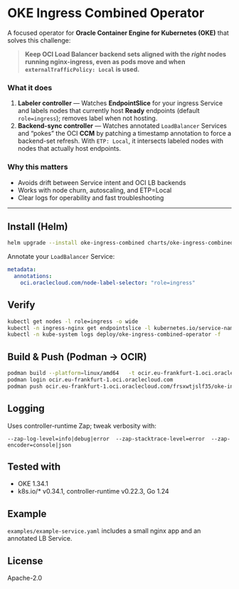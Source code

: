 # OKE Ingress Combined Operator

A focused operator for **Oracle Container Engine for Kubernetes (OKE)** that solves this challenge:

> **Keep OCI Load Balancer backend sets aligned with the *right* nodes running nginx-ingress, even as pods move and when `externalTrafficPolicy: Local` is used.**

### What it does
1. **Labeler controller** — Watches **EndpointSlice** for your ingress Service and labels nodes that currently host **Ready** endpoints (default `role=ingress`); removes label when not hosting.
2. **Backend-sync controller** — Watches annotated `LoadBalancer` Services and “pokes” the OCI **CCM** by patching a timestamp annotation to force a backend-set refresh. With `ETP: Local`, it intersects labeled nodes with nodes that actually host endpoints.

### Why this matters
- Avoids drift between Service intent and OCI LB backends
- Works with node churn, autoscaling, and ETP=Local
- Clear logs for operability and fast troubleshooting

---

## Install (Helm)
```bash
helm upgrade --install oke-ingress-combined charts/oke-ingress-combined-operator   -n kube-system --create-namespace   --set image.repository=ocir.eu-frankfurt-1.oci.oraclecloud.com/frsxwtjslf35/oke-ingress-combined-operator   --set image.tag=0.3.0   --set controllers.enableLabeler=true   --set controllers.enableBackendSync=true   --set labeler.ingressNamespace=ingress-nginx   --set labeler.ingressService=ingress-nginx-controller   --set labeler.labelKey=role   --set labeler.labelValue=ingress
```

Annotate your `LoadBalancer` Service:
```yaml
metadata:
  annotations:
    oci.oraclecloud.com/node-label-selector: "role=ingress"
```

## Verify
```bash
kubectl get nodes -l role=ingress -o wide
kubectl -n ingress-nginx get endpointslice -l kubernetes.io/service-name=ingress-nginx-controller -o wide
kubectl -n kube-system logs deploy/oke-ingress-combined-operator -f
```

## Build & Push (Podman → OCIR)
```bash
podman build --platform=linux/amd64   -t ocir.eu-frankfurt-1.oci.oraclecloud.com/frsxwtjslf35/oke-ingress-combined-operator:0.3.0 .
podman login ocir.eu-frankfurt-1.oci.oraclecloud.com
podman push ocir.eu-frankfurt-1.oci.oraclecloud.com/frsxwtjslf35/oke-ingress-combined-operator:0.3.0
```

## Logging
Uses controller-runtime Zap; tweak verbosity with:
```
--zap-log-level=info|debug|error  --zap-stacktrace-level=error  --zap-encoder=console|json
```

## Tested with
- OKE 1.34.1
- k8s.io/* v0.34.1, controller-runtime v0.22.3, Go 1.24

## Example
`examples/example-service.yaml` includes a small nginx app and an annotated LB Service.

## License
Apache-2.0
